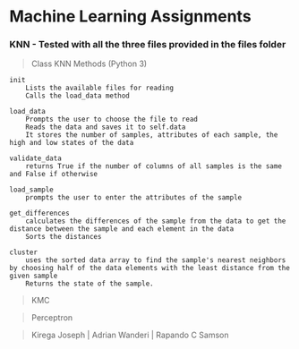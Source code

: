 # Machine Learning Assignments

### KNN - Tested with all the three files provided in the __files__ folder

> Class KNN Methods (Python 3)

    init
        Lists the available files for reading
        Calls the load_data method

    load_data
        Prompts the user to choose the file to read
        Reads the data and saves it to self.data
        It stores the number of samples, attributes of each sample, the high and low states of the data

    validate_data
        returns True if the number of columns of all samples is the same and False if otherwise

    load_sample
        prompts the user to enter the attributes of the sample

    get_differences
        calculates the differences of the sample from the data to get the distance between the sample and each element in the data
        Sorts the distances

    cluster
        uses the sorted data array to find the sample's nearest neighbors by choosing half of the data elements with the least distance from the given sample
        Returns the state of the sample.

> KMC

> Perceptron


> Kirega Joseph | Adrian Wanderi | Rapando C Samson

